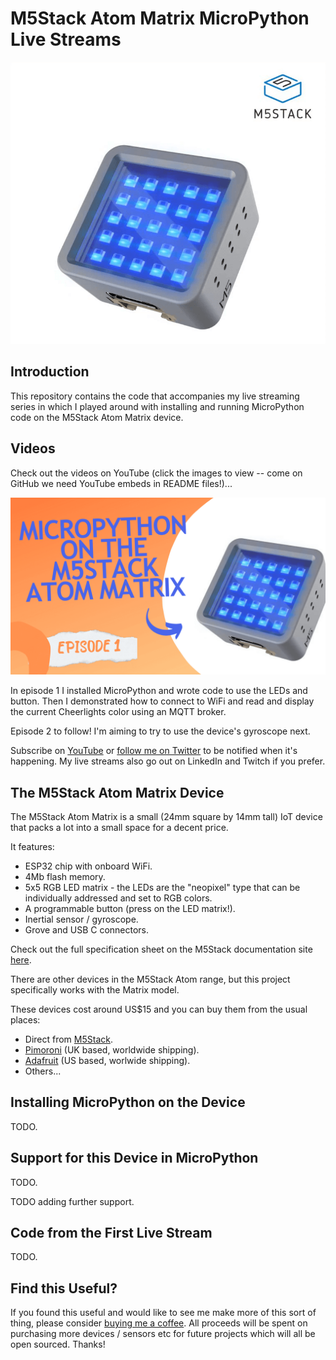 # M5Stack Atom Matrix MicroPython Live Streams

![M5Stack Atom Matrix](m5stack_atom.png)

## Introduction

This repository contains the code that accompanies my live streaming series in which I played around with installing and running MicroPython code on the M5Stack Atom Matrix device.

## Videos

Check out the videos on YouTube (click the images to view -- come on GitHub we need YouTube embeds in README files!)...

[![Episode 1](m5stack_atom_matrix_micropython_episode_1.png)](https://www.youtube.com/watch?v=bwvli5pEA0A)

In episode 1 I installed MicroPython and wrote code to use the LEDs and button.  Then I demonstrated how to connect to WiFi and read and display the current Cheerlights color using an MQTT broker.

Episode 2 to follow!  I'm aiming to try to use the device's gyroscope next.

Subscribe on [YouTube](https://www.youtube.com/@simonprickett) or [follow me on Twitter](https://twitter.com/simon_prickett) to be notified when it's happening.  My live streams also go out on LinkedIn and Twitch if you prefer.

## The M5Stack Atom Matrix Device

The M5Stack Atom Matrix is a small (24mm square by 14mm tall) IoT device that packs a lot into a small space for a decent price.

It features:

* ESP32 chip with onboard WiFi.
* 4Mb flash memory.
* 5x5 RGB LED matrix - the LEDs are the "neopixel" type that can be individually addressed and set to RGB colors.
* A programmable button (press on the LED matrix!).
* Inertial sensor / gyroscope.
* Grove and USB C connectors.

Check out the full specification sheet on the M5Stack documentation site [here](https://docs.m5stack.com/en/core/ATOM%20Matrix).

There are other devices in the M5Stack Atom range, but this project specifically works with the Matrix model.

These devices cost around US$15 and you can buy them from the usual places:

* Direct from [M5Stack](https://shop.m5stack.com/products/atom-matrix-esp32-development-kit).
* [Pimoroni](https://shop.pimoroni.com/products/atom-matrix-esp32-development-kit?variant=31880178532435) (UK based, worldwide shipping).
* [Adafruit](https://www.adafruit.com/product/4497) (US based, worlwide shipping).
* Others...

## Installing MicroPython on the Device

TODO.

## Support for this Device in MicroPython

TODO.

TODO adding further support.

## Code from the First Live Stream

TODO.

## Find this Useful?

If you found this useful and would like to see me make more of this sort of thing, please consider [buying me a coffee](https://ko-fi.com/simonprickett).  All proceeds will be spent on purchasing more devices / sensors etc for future projects which will all be open sourced.  Thanks!
